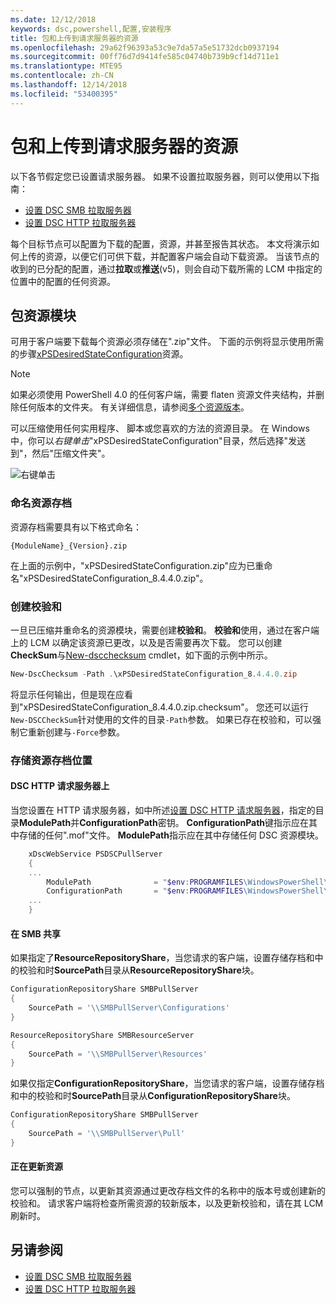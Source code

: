 ```yaml
---
ms.date: 12/12/2018
keywords: dsc,powershell,配置,安装程序
title: 包和上传到请求服务器的资源
ms.openlocfilehash: 29a62f96393a53c9e7da57a5e51732dcb0937194
ms.sourcegitcommit: 00ff76d7d9414fe585c04740b739b9cf14d711e1
ms.translationtype: MTE95
ms.contentlocale: zh-CN
ms.lasthandoff: 12/14/2018
ms.locfileid: "53400395"
---
```

# <a name="package-and-upload-resources-to-a-pull-server"></a>包和上传到请求服务器的资源

以下各节假定您已设置请求服务器。 如果不设置拉取服务器，则可以使用以下指南：

- [设置 DSC SMB 拉取服务器](pullServerSmb.md)
- [设置 DSC HTTP 拉取服务器](pullServer.md)

每个目标节点可以配置为下载的配置，资源，并甚至报告其状态。 本文将演示如何上传的资源，以便它们可供下载，并配置客户端会自动下载资源。 当该节点的收到的已分配的配置，通过**拉取**或**推送**(v5)，则会自动下载所需的 LCM 中指定的位置中的配置的任何资源。

## <a name="package-resource-modules"></a>包资源模块

可用于客户端要下载每个资源必须存储在".zip"文件。 下面的示例将显示使用所需的步骤[xPSDesiredStateConfiguration](https://www.powershellgallery.com/packages/xPSDesiredStateConfiguration/8.4.0.0)资源。

> [!NOTE]
> 如果必须使用 PowerShell 4.0 的任何客户端，需要 flaten 资源文件夹结构，并删除任何版本的文件夹。 有关详细信息，请参阅[多个资源版本](../configurations/import-dscresource.md#multiple-resource-versions)。

可以压缩使用任何实用程序、 脚本或您喜欢的方法的资源目录。 在 Windows 中，你可以*右键单击*"xPSDesiredStateConfiguration"目录，然后选择"发送到"，然后"压缩文件夹"。

![右键单击](../media/right-click.gif)

### <a name="naming-the-resource-archive"></a>命名资源存档

资源存档需要具有以下格式命名：

```
{ModuleName}_{Version}.zip
```

在上面的示例中，"xPSDesiredStateConfiguration.zip"应为已重命名"xPSDesiredStateConfiguration_8.4.4.0.zip"。

### <a name="create-checksums"></a>创建校验和

一旦已压缩并重命名的资源模块，需要创建**校验和**。  **校验和**使用，通过在客户端上的 LCM 以确定该资源已更改，以及是否需要再次下载。 您可以创建**CheckSum**与[New-dscchecksum](/powershell/module/PSDesiredStateConfiguration/New-DSCCheckSum) cmdlet，如下面的示例中所示。

```powershell
New-DscChecksum -Path .\xPSDesiredStateConfiguration_8.4.4.0.zip
```

将显示任何输出，但是现在应看到"xPSDesiredStateConfiguration_8.4.4.0.zip.checksum"。 您还可以运行`New-DSCCheckSum`针对使用的文件的目录`-Path`参数。 如果已存在校验和，可以强制它重新创建与`-Force`参数。

### <a name="where-to-store-resource-archives"></a>存储资源存档位置

#### <a name="on-a-dsc-http-pull-server"></a>DSC HTTP 请求服务器上

当您设置在 HTTP 请求服务器，如中所述[设置 DSC HTTP 请求服务器](pullServer.md)，指定的目录**ModulePath**并**ConfigurationPath**密钥。 **ConfigurationPath**键指示应在其中存储的任何".mof"文件。 **ModulePath**指示应在其中存储任何 DSC 资源模块。

```powershell
    xDscWebService PSDSCPullServer
    {
    ...
        ModulePath              = "$env:PROGRAMFILES\WindowsPowerShell\DscService\Modules"
        ConfigurationPath       = "$env:PROGRAMFILES\WindowsPowerShell\DscService\Configuration"
    ...
    }

```

#### <a name="on-an-smb-share"></a>在 SMB 共享

如果指定了**ResourceRepositoryShare**，当您请求的客户端，设置存储存档和中的校验和时**SourcePath**目录从**ResourceRepositoryShare**块。

```powershell
ConfigurationRepositoryShare SMBPullServer
{
    SourcePath = '\\SMBPullServer\Configurations'
}

ResourceRepositoryShare SMBResourceServer
{
    SourcePath = '\\SMBPullServer\Resources'
}
```

如果仅指定**ConfigurationRepositoryShare**，当您请求的客户端，设置存储存档和中的校验和时**SourcePath**目录从**ConfigurationRepositoryShare**块。

```powershell
ConfigurationRepositoryShare SMBPullServer
{
    SourcePath = '\\SMBPullServer\Pull'
}
```

#### <a name="updating-resources"></a>正在更新资源

您可以强制的节点，以更新其资源通过更改存档文件的名称中的版本号或创建新的校验和。 请求客户端将检查所需资源的较新版本，以及更新校验和，请在其 LCM 刷新时。

## <a name="see-also"></a>另请参阅

- [设置 DSC SMB 拉取服务器](pullServerSmb.md)
- [设置 DSC HTTP 拉取服务器](pullServer.md)
